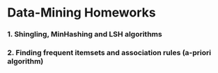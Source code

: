 # Data-Mining  Homeworks

### 1. Shingling, MinHashing and LSH algorithms

### 2. Finding frequent itemsets and association rules (a-priori algorithm)


